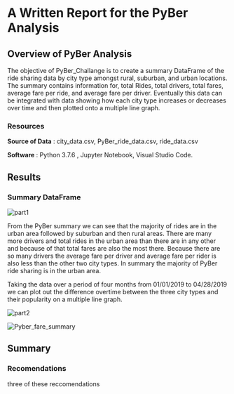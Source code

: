 # A Written Report for the PyBer Analysis

## Overview of PyBer Analysis
The objective of PyBer_Challange is to create a summary DataFrame of the ride sharing data by city type amongst rural, suburban, and urban locations. The summary contains information for, total Rides, total drivers, total fares, average fare per ride, and average fare per driver. Eventually this data can be integrated with data showing how each city type increases or decreases over time and then plotted onto a multiple line graph. 

### Resources
**Source of Data** : city_data.csv, PyBer_ride_data.csv, ride_data.csv

**Software** : Python 3.7.6 , Jupyter Notebook, Visual Studio Code.

## Results
### Summary DataFrame
![part1](https://user-images.githubusercontent.com/82983000/119173224-f7990b00-ba34-11eb-978d-199139318ef3.png)

From the PyBer summary we can see that the majority of rides are in the urban area followed by suburban and then rural areas. There are many more drivers and total rides in the urban area than there are in any other and because of that total fares are also the most there. Because there are so many drivers the average fare per driver and average fare per rider is also less than the other two city types. In summary the majority of PyBer ride sharing is in the urban area. 


Taking the data over a period of four months from 01/01/2019 to 04/28/2019 we can plot out the difference overtime between the three city types and their popularity on a multiple line graph. 

![part2](https://user-images.githubusercontent.com/82983000/119174271-5f038a80-ba36-11eb-9c6a-b8fa8c886aba.png)


![Pyber_fare_summary](https://user-images.githubusercontent.com/82983000/119173266-07185400-ba35-11eb-90d2-2dffbd1f03a5.png)

  
## Summary





### Recomendations 
three of these reccomendations
